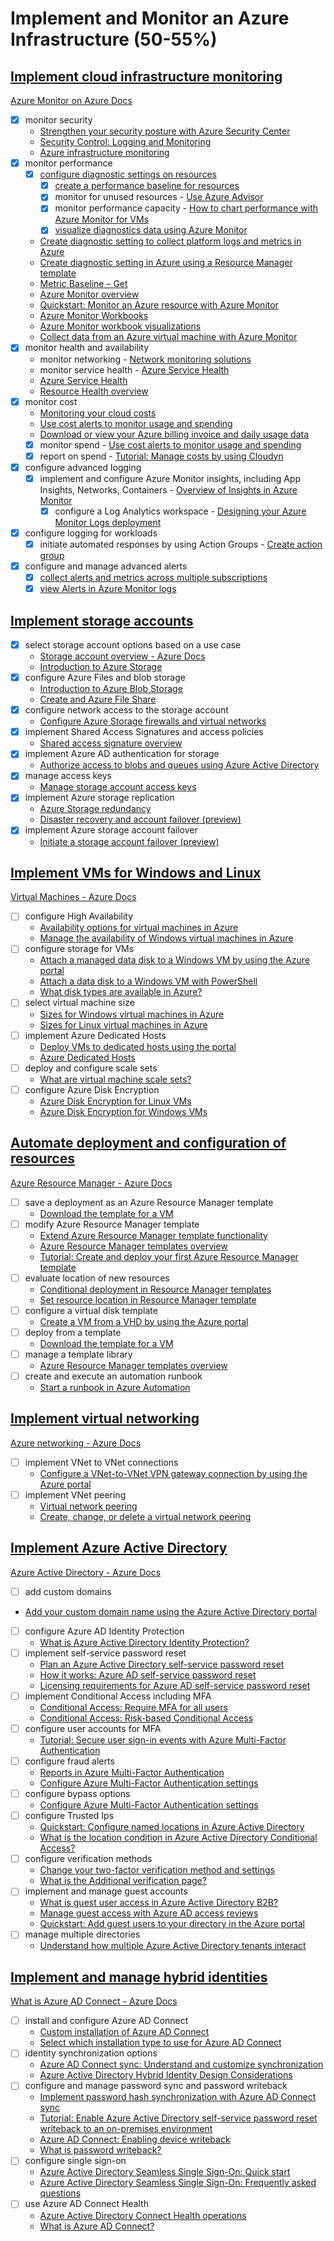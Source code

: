 # Implement and Monitor an Azure Infrastructure (50-55%)

## [Implement cloud infrastructure monitoring](/1-infrastructure/notes-infra-monitoring.md)

[Azure Monitor on Azure Docs](https://docs.microsoft.com/en-us/azure/azure-monitor/overview)

- [x] monitor security
  - [Strengthen your security posture with Azure Security Center](https://docs.microsoft.com/en-us/azure/security-center/security-center-monitoring)
  - [Security Control: Logging and Monitoring](https://docs.microsoft.com/en-us/azure/security/benchmarks/security-control-logging-monitoring)
  - [Azure infrastructure monitoring](https://docs.microsoft.com/en-us/azure/security/fundamentals/infrastructure-monitoring)
- [x] monitor performance
  - [x] [configure diagnostic settings on resources](https://docs.microsoft.com/en-us/azure/azure-monitor/platform/diagnostic-settings)
	- [x] [create a performance baseline for resources](https://www.lynda.com/Azure-tutorials/Create-baseline-resources/782139/5010821-4.html)
	-	[x] monitor for unused resources - [Use Azure Advisor](https://docs.microsoft.com/en-us/azure/advisor/)
	-	[x] monitor performance capacity - [How to chart performance with Azure Monitor for VMs](https://docs.microsoft.com/en-us/azure/azure-monitor/insights/vminsights-performance)
	-	[x] [visualize diagnostics data using Azure Monitor](https://docs.microsoft.com/en-us/azure/azure-monitor/visualizations)
  - [Create diagnostic setting to collect platform logs and metrics in Azure](https://docs.microsoft.com/en-us/azure/azure-monitor/platform/diagnostic-settings)
  - [Create diagnostic setting in Azure using a Resource Manager template](https://docs.microsoft.com/en-us/azure/azure-monitor/platform/diagnostic-settings-template)
  - [Metric Baseline – Get](https://docs.microsoft.com/en-us/rest/api/monitor/metricbaseline/get)
  - [Azure Monitor overview](https://docs.microsoft.com/en-us/azure/azure-monitor/overview)
  - [Quickstart: Monitor an Azure resource with Azure Monitor](https://docs.microsoft.com/en-us/azure/azure-monitor/learn/quick-monitor-azure-resource)
  - [Azure Monitor Workbooks](https://docs.microsoft.com/en-us/azure/azure-monitor/platform/workbooks-overview)
  - [Azure Monitor workbook visualizations](https://docs.microsoft.com/en-us/azure/azure-monitor/platform/workbooks-visualizations)
  - [Collect data from an Azure virtual machine with Azure Monitor](https://docs.microsoft.com/en-us/azure/azure-monitor/learn/quick-collect-azurevm)
- [x] monitor health and availability
	- monitor networking - [Network monitoring solutions](https://docs.microsoft.com/en-us/azure/networking/network-monitoring-overview)
	- monitor service health - [Azure Service Health](https://azure.microsoft.com/en-us/features/service-health)
  - [Azure Service Health](https://azure.microsoft.com/en-us/features/service-health)
  - [Resource Health overview](https://docs.microsoft.com/en-us/azure/service-health/resource-health-overview)
- [x] monitor cost
  - [Monitoring your cloud costs](https://docs.microsoft.com/en-us/azure/architecture/framework/cost/monitoring)
  - [Use cost alerts to monitor usage and spending](https://docs.microsoft.com/en-us/azure/cost-management-billing/costs/cost-mgt-alerts-monitor-usage-spending)
  - [Download or view your Azure billing invoice and daily usage data](https://docs.microsoft.com/en-us/azure/cost-management-billing/manage/download-azure-invoice-daily-usage-date)
  - [x] monitor spend - [Use cost alerts to monitor usage and spending](https://docs.microsoft.com/en-us/azure/cost-management/cost-mgt-alerts-monitor-usage-spending)
  - [x] report on spend - [Tutorial: Manage costs by using Cloudyn](https://docs.microsoft.com/en-us/azure/cost-management/tutorial-manage-costs)
- [x] configure advanced logging
  - [x] implement and configure Azure Monitor insights, including App Insights, Networks, Containers - [Overview of Insights in Azure Monitor](https://docs.microsoft.com/en-us/azure/azure-monitor/insights/insights-overview)
	- [x] configure a Log Analytics workspace - [Designing your Azure Monitor Logs deployment](https://docs.microsoft.com/en-us/azure/azure-monitor/platform/design-logs-deployment)
- [x] configure logging for workloads
  - [x] initiate automated responses by using Action Groups - [Create action group](https://docs.microsoft.com/en-us/azure/azure-monitor/platform/action-groups#create-an-action-group-by-using-the-azure-portal)
- [x] configure and manage advanced alerts
	- [x] [collect alerts and metrics across multiple subscriptions](https://docs.microsoft.com/en-us/azure/azure-monitor/platform/alerts-overview#alerts-experience)
	- [x] [view Alerts in Azure Monitor logs](https://docs.microsoft.com/en-us/azure/azure-monitor/platform/alerts-log)

## [Implement storage accounts](/1-infrastructure/notes-storage-accounts.md)

- [x] select storage account options based on a use case
  - [Storage account overview - Azure Docs](https://docs.microsoft.com/en-us/azure/storage/common/storage-account-overview)
  - [Introduction to Azure Storage](https://docs.microsoft.com/en-us/azure/storage/common/storage-introduction)
- [x] configure Azure Files and blob storage
  - [Introduction to Azure Blob Storage](https://docs.microsoft.com/en-us/azure/storage/blobs/storage-blobs-introduction)
  - [Create and Azure File Share](https://docs.microsoft.com/en-us/azure/storage/files/storage-how-to-create-file-share)
- [x] configure network access to the storage account
  - [Configure Azure Storage firewalls and virtual networks](https://docs.microsoft.com/en-us/azure/storage/common/storage-network-security)
- [x] implement Shared Access Signatures and access policies
  - [Shared access signature overview](https://docs.microsoft.com/en-us/azure/storage/common/storage-sas-overview)
- [x] implement Azure AD authentication for storage
  - [Authorize access to blobs and queues using Azure Active Directory](https://docs.microsoft.com/en-us/azure/storage/common/storage-auth-aad)
- [x] manage access keys
  - [Manage storage account access keys](https://docs.microsoft.com/en-us/azure/storage/common/storage-account-keys-manage)
- [x] implement Azure storage replication
  - [Azure Storage redundancy](https://docs.microsoft.com/en-us/azure/storage/common/storage-redundancy)
  - [Disaster recovery and account failover (preview)](https://docs.microsoft.com/en-us/azure/storage/common/storage-disaster-recovery-guidance)
- [x] implement Azure storage account failover
  - [Initiate a storage account failover (preview)](https://docs.microsoft.com/en-us/azure/storage/common/storage-initiate-account-failover)

## [Implement VMs for Windows and Linux](/1-infrastructure/notes-virtual-machines.md)

[Virtual Machines - Azure Docs](https://docs.microsoft.com/en-us/azure/virtual-machines/)

- [ ] configure High Availability
  - [Availability options for virtual machines in Azure](https://docs.microsoft.com/en-us/azure/virtual-machines/windows/availability)
  - [Manage the availability of Windows virtual machines in Azure](https://docs.microsoft.com/en-us/azure/virtual-machines/windows/manage-availability)
- [ ] configure storage for VMs
  - [Attach a managed data disk to a Windows VM by using the Azure portal](https://docs.microsoft.com/en-us/azure/virtual-machines/windows/attach-managed-disk-portal)
  - [Attach a data disk to a Windows VM with PowerShell](https://docs.microsoft.com/en-us/azure/virtual-machines/windows/attach-disk-ps)
  - [What disk types are available in Azure?](https://docs.microsoft.com/en-us/azure/virtual-machines/windows/disks-types)
- [ ] select virtual machine size
  - [Sizes for Windows virtual machines in Azure](https://docs.microsoft.com/en-us/azure/virtual-machines/windows/sizes)
  - [Sizes for Linux virtual machines in Azure](https://docs.microsoft.com/en-us/azure/virtual-machines/linux/sizes)
- [ ] implement Azure Dedicated Hosts
  - [Deploy VMs to dedicated hosts using the portal](https://docs.microsoft.com/en-us/azure/virtual-machines/windows/dedicated-hosts-portal)
  - [Azure Dedicated Hosts](https://docs.microsoft.com/en-us/azure/virtual-machines/windows/dedicated-hosts)
- [ ] deploy and configure scale sets
  - [What are virtual machine scale sets?](https://docs.microsoft.com/en-us/azure/virtual-machine-scale-sets/overview)
- [ ] configure Azure Disk Encryption
  - [Azure Disk Encryption for Linux VMs](https://docs.microsoft.com/en-us/azure/virtual-machines/linux/disk-encryption-overview)
  - [Azure Disk Encryption for Windows VMs](https://docs.microsoft.com/en-us/azure/virtual-machines/windows/disk-encryption-overview)

## [Automate deployment and configuration of resources](/1-infrastructure/notes-resource-manager-templates.md)

[Azure Resource Manager - Azure Docs](https://docs.microsoft.com/en-us/azure/azure-resource-manager/)

- [ ] save a deployment as an Azure Resource Manager template
  - [Download the template for a VM](https://docs.microsoft.com/en-us/azure/virtual-machines/windows/download-template)
- [ ] modify Azure Resource Manager template
  - [Extend Azure Resource Manager template functionality](https://docs.microsoft.com/en-us/azure/architecture/building-blocks/extending-templates)
  - [Azure Resource Manager templates overview](https://docs.microsoft.com/en-us/azure/azure-resource-manager/templates/overview)
  - [Tutorial: Create and deploy your first Azure Resource Manager template](https://docs.microsoft.com/en-us/azure/azure-resource-manager/templates/template-tutorial-create-first-template)
- [ ] evaluate location of new resources
  - [Conditional deployment in Resource Manager templates](https://docs.microsoft.com/en-us/azure/azure-resource-manager/templates/conditional-resource-deployment)
  - [Set resource location in Resource Manager template](https://docs.microsoft.com/en-us/azure/azure-resource-manager/templates/resource-location)
- [ ] configure a virtual disk template
  - [Create a VM from a VHD by using the Azure portal](https://docs.microsoft.com/en-us/azure/virtual-machines/windows/create-vm-specialized-portal)
- [ ] deploy from a template
  - [Download the template for a VM](https://docs.microsoft.com/en-us/azure/virtual-machines/windows/download-template)
- [ ] manage a template library
  - [Azure Resource Manager templates overview](https://docs.microsoft.com/en-us/azure/azure-resource-manager/templates/overview)
- [ ] create and execute an automation runbook
  - [Start a runbook in Azure Automation](https://docs.microsoft.com/en-us/azure/automation/start-runbooks)

## [Implement virtual networking](/1-infrastructure/notes-virtual-networking.md)

[Azure networking - Azure Docs](https://docs.microsoft.com/en-us/azure/networking/)

- [ ] implement VNet to VNet connections
  - [Configure a VNet-to-VNet VPN gateway connection by using the Azure portal](https://docs.microsoft.com/en-us/azure/vpn-gateway/vpn-gateway-howto-vnet-vnet-resource-manager-portal)
- [ ] implement VNet peering
  - [Virtual network peering](https://docs.microsoft.com/en-us/azure/virtual-network/virtual-network-peering-overview)
  - [Create, change, or delete a virtual network peering](https://docs.microsoft.com/en-us/azure/virtual-network/virtual-network-manage-peering)

## [Implement Azure Active Directory](/1-infrastructure/notes-implement-azure-ad.md)

[Azure Active Directory - Azure Docs](https://docs.microsoft.com/en-us/azure/active-directory/)

- [ ]	add custom domains
  - [Add your custom domain name using the Azure Active Directory portal](https://docs.microsoft.com/en-us/azure/active-directory/fundamentals/add-custom-domain)
- [ ] configure Azure AD Identity Protection
  - [What is Azure Active Directory Identity Protection?](https://docs.microsoft.com/en-us/azure/active-directory/identity-protection/overview-identity-protection)
- [ ] implement self-service password reset
  - [Plan an Azure Active Directory self-service password reset](https://docs.microsoft.com/en-us/azure/active-directory/authentication/howto-sspr-deployment)
  - [How it works: Azure AD self-service password reset](https://docs.microsoft.com/en-us/azure/active-directory/authentication/concept-sspr-howitworks)
  - [Licensing requirements for Azure AD self-service password reset](https://docs.microsoft.com/en-us/azure/active-directory/authentication/concept-sspr-licensing)
- [ ] implement Conditional Access including MFA
  - [Conditional Access: Require MFA for all users](https://docs.microsoft.com/en-us/azure/active-directory/conditional-access/howto-conditional-access-policy-all-users-mfa)
  - [Conditional Access: Risk-based Conditional Access](https://docs.microsoft.com/en-us/azure/active-directory/conditional-access/howto-conditional-access-policy-risk)
- [ ] configure user accounts for MFA
  - [Tutorial: Secure user sign-in events with Azure Multi-Factor Authentication](https://docs.microsoft.com/en-us/azure/active-directory/authentication/tutorial-enable-azure-mfa)
- [ ] configure fraud alerts
  - [Reports in Azure Multi-Factor Authentication](https://docs.microsoft.com/en-us/azure/active-directory/authentication/howto-mfa-reporting)
  - [Configure Azure Multi-Factor Authentication settings](https://docs.microsoft.com/en-us/azure/active-directory/authentication/howto-mfa-mfasettings)
- [ ] configure bypass options
  - [Configure Azure Multi-Factor Authentication settings](https://docs.microsoft.com/en-us/azure/active-directory/authentication/howto-mfa-mfasettings)
- [ ] configure Trusted Ips
  - [Quickstart: Configure named locations in Azure Active Directory](https://docs.microsoft.com/en-us/azure/active-directory/reports-monitoring/quickstart-configure-named-locations)
  - [What is the location condition in Azure Active Directory Conditional Access?](https://docs.microsoft.com/en-us/azure/active-directory/conditional-access/location-condition)
- [ ] configure verification methods
  - [Change your two-factor verification method and settings](https://docs.microsoft.com/en-us/azure/active-directory/user-help/multi-factor-authentication-end-user-manage-settings)
  - [What is the Additional verification page?](https://docs.microsoft.com/en-us/azure/active-directory/user-help/multi-factor-authentication-end-user-first-time)
- [ ] implement and manage guest accounts
  - [What is guest user access in Azure Active Directory B2B?](https://docs.microsoft.com/en-us/azure/active-directory/b2b/what-is-b2b)
  - [Manage guest access with Azure AD access reviews](https://docs.microsoft.com/en-us/azure/active-directory/governance/manage-guest-access-with-access-reviews)
  - [Quickstart: Add guest users to your directory in the Azure portal](https://docs.microsoft.com/en-us/azure/active-directory/b2b/b2b-quickstart-add-guest-users-portal)
- [ ] manage multiple directories
  - [Understand how multiple Azure Active Directory tenants interact](https://docs.microsoft.com/en-us/azure/active-directory/users-groups-roles/licensing-directory-independence)

## [Implement and manage hybrid identities](/1-infrastructure/notes-hybrid-identities.md)

[What is Azure AD Connect - Azure Docs](https://docs.microsoft.com/en-us/azure/active-directory/hybrid/whatis-azure-ad-connect)

- [ ] install and configure Azure AD Connect
  - [Custom installation of Azure AD Connect](https://docs.microsoft.com/en-us/azure/active-directory/hybrid/how-to-connect-install-custom)
  - [Select which installation type to use for Azure AD Connect](https://docs.microsoft.com/en-us/azure/active-directory/hybrid/how-to-connect-install-select-installation)
- [ ] identity synchronization options
  - [Azure AD Connect sync: Understand and customize synchronization](https://docs.microsoft.com/en-us/azure/active-directory/hybrid/how-to-connect-sync-whatis)
  - [Azure Active Directory Hybrid Identity Design Considerations](https://docs.microsoft.com/en-us/azure/active-directory/hybrid/plan-hybrid-identity-design-considerations-overview)
- [ ] configure and manage password sync and password writeback
  - [Implement password hash synchronization with Azure AD Connect sync](https://docs.microsoft.com/en-us/azure/active-directory/hybrid/how-to-connect-password-hash-synchronization)
  - [Tutorial: Enable Azure Active Directory self-service password reset writeback to an on-premises environment](https://docs.microsoft.com/en-us/azure/active-directory/authentication/tutorial-enable-sspr-writeback)
  - [Azure AD Connect: Enabling device writeback](https://docs.microsoft.com/en-us/azure/active-directory/hybrid/how-to-connect-device-writeback)
  - [What is password writeback?](https://docs.microsoft.com/en-us/azure/active-directory/authentication/concept-sspr-writeback)
- [ ] configure single sign-on
  - [Azure Active Directory Seamless Single Sign-On: Quick start](https://docs.microsoft.com/en-us/azure/active-directory/hybrid/how-to-connect-sso-quick-start)
  - [Azure Active Directory Seamless Single Sign-On: Frequently asked questions](https://docs.microsoft.com/en-us/azure/active-directory/hybrid/how-to-connect-sso-faq)
- [ ] use Azure AD Connect Health
  - [Azure Active Directory Connect Health operations](https://docs.microsoft.com/en-us/azure/active-directory/hybrid/how-to-connect-health-operations)
  - [What is Azure AD Connect?](https://docs.microsoft.com/en-us/azure/active-directory/hybrid/whatis-azure-ad-connect)
